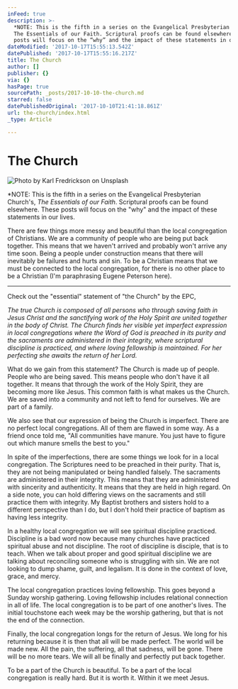 ```yaml
---
inFeed: true
description: >-
  *NOTE: This is the fifth in a series on the Evangelical Presbyterian Church’s,
  The Essentials of our Faith. Scriptural proofs can be found elsewhere. These
  posts will focus on the “why” and the impact of these statements in our lives.
dateModified: '2017-10-17T15:55:13.542Z'
datePublished: '2017-10-17T15:55:16.217Z'
title: The Church
author: []
publisher: {}
via: {}
hasPage: true
sourcePath: _posts/2017-10-10-the-church.md
starred: false
datePublishedOriginal: '2017-10-10T21:41:18.861Z'
url: the-church/index.html
_type: Article

---
```

# The Church
![Photo by Karl Fredrickson on Unsplash](https://the-grid-user-content.s3-us-west-2.amazonaws.com/04cb544b-69ff-435c-8288-5641604f886f.jpg)

\*NOTE: This is the fifth in a series on the Evangelical Presbyterian Church's, _The Essentials of our Faith_. Scriptural proofs can be found elsewhere. These posts will focus on the "why" and the impact of these statements in our lives.

There are few things more messy and beautiful than the local congregation of Christians. We are a community of people who are being put back together. This means that we haven't arrived and probably won't arrive any time soon. Being a people under construction means that there will inevitably be failures and hurts and sin. To be a Christian means that we must be connected to the local congregation, for there is no other place to be a Christian (I'm paraphrasing Eugene Peterson here). 

---

Check out the "essential" statement of "the Church" by the EPC, 

_The true Church is composed of all persons who through saving faith in Jesus
Christ and the sanctifying work of the Holy Spirit are united together in the
body of Christ. The Church finds her visible yet imperfect expression in local
congregations where the Word of God is preached in its purity and the
sacraments are administered in their integrity, where scriptural discipline is
practiced, and where loving fellowship is maintained. For her perfecting she
awaits the return of her Lord._

What do we gain from this statement? The Church is made up of people. People who are being saved. This means people who don't have it all together. It means that through the work of the Holy Spirit, they are becoming more like Jesus. This common faith is what makes us the Church. We are saved into a community and not left to fend for ourselves. We are part of a family. 

We also see that our expression of being the Church is imperfect. There are no perfect local congregations. All of them are flawed in some way. As a friend once told me, "All communities have manure. You just have to figure out which manure smells the best to you." 

In spite of the imperfections, there are some things we look for in a local congregation. The Scriptures need to be preached in their purity. That is, they are not being manipulated or being handled falsely. The sacraments are administered in their integrity. This means that they are administered with sincerity and authenticity. It means that they are held in high regard. On a side note, you can hold differing views on the sacraments and still practice them with integrity. My Baptist brothers and sisters hold to a different perspective than I do, but I don't hold their practice of baptism as having less integrity. 

In a healthy local congregation we will see spiritual discipline practiced. Discipline is a bad word now because many churches have practiced spiritual abuse and not discipline. The root of discipline is disciple, that is to teach. When we talk about proper and good spiritual discipline we are talking about reconciling someone who is struggling with sin. We are not looking to dump shame, guilt, and legalism. It is done in the context of love, grace, and mercy. 

The local congregation practices loving fellowship. This goes beyond a Sunday worship gathering. Loving fellowship includes relational connection in all of life. The local congregation is to be part of one another's lives. The initial touchstone each week may be the worship gathering, but that is not the end of the connection. 

Finally, the local congregation longs for the return of Jesus. We long for his returning because it is then that all will be made perfect. The world will be made new. All the pain, the suffering, all that sadness, will be gone. There will be no more tears. We will all be finally and perfectly put back together. 

To be a part of the Church is beautiful. To be a part of the local congregation is really hard. But it is worth it. Within it we meet Jesus.